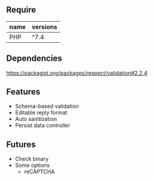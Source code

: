 
## Require

| name | versions |
|:--|:--|
| PHP | ^7.4 || ^8.0 || ^8.1 || ^8.2 |

## Dependencies
https://packagist.org/packages/respect/validation#2.2.4

## Features
- Schema-based validation
- Editable reply format
- Auto sanitization
- Persist data controller

## Futures
- Check binary
- Some options
  - reCAPTCHA